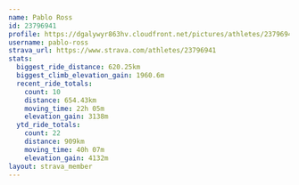 ```yaml
---
name: Pablo Ross
id: 23796941
profile: https://dgalywyr863hv.cloudfront.net/pictures/athletes/23796941/14615399/1/large.jpg
username: pablo-ross
strava_url: https://www.strava.com/athletes/23796941
stats:
  biggest_ride_distance: 620.25km
  biggest_climb_elevation_gain: 1960.6m
  recent_ride_totals:
    count: 10
    distance: 654.43km
    moving_time: 22h 05m
    elevation_gain: 3138m
  ytd_ride_totals:
    count: 22
    distance: 909km
    moving_time: 40h 07m
    elevation_gain: 4132m
layout: strava_member
--- 
```

